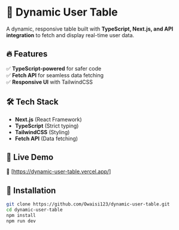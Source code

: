 # 🚀 Dynamic User Table  

A dynamic, responsive table built with **TypeScript, Next.js, and API integration** to fetch and display real-time user data.  

## 🔥 Features  
✅ **TypeScript-powered** for safer code  
✅ **Fetch API** for seamless data fetching  
✅ **Responsive UI** with TailwindCSS  

## 🛠️ Tech Stack  
- **Next.js** (React Framework)  
- **TypeScript** (Strict typing)  
- **TailwindCSS** (Styling)  
- **Fetch API** (Data fetching)  

## 🚀 Live Demo  
🔗 [https://dynamic-user-table.vercel.app/] 

## 📌 Installation  
```bash
git clone https://github.com/Owaisi123/dynamic-user-table.git  
cd dynamic-user-table  
npm install  
npm run dev  
